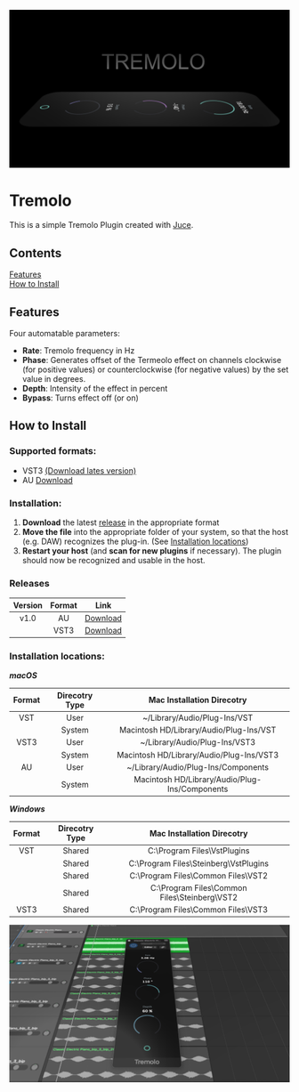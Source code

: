 ![header with Plugin preview](docs/images/readmeHeader.png)
# Tremolo
This is a simple Tremolo Plugin created with [Juce](https://juce.com/).

## Contents
[Features](#features)  
[How to Install](#how-to-Install)
 
## Features
Four automatable parameters: 
 
* **Rate**: Tremolo frequency in Hz
* **Phase**: Generates offset of the Termeolo effect on channels clockwise (for positive values) or counterclockwise (for negative values) by the set value in degrees.
* **Depth**: Intensity of the effect in percent
* **Bypass**: Turns effect off (or on)

## How to Install

### Supported formats:

* VST3 [(Download lates version)](https://github.com/OliverHoenig/Tremolo/raw/main/Releases/v1.0/Tremolo.vst3.zip)
* AU [Download](https://github.com/OliverHoenig/Tremolo/raw/main/Releases/v1.0/Tremolo.component.zip)

### Installation:
1. **Download** the latest [release](#releases) in the appropriate format
2. **Move the file** into the appropriate folder of your system, so that the host (e.g. DAW) recognizes the plug-in. (See [Installation locations](#installation-locations))
3. **Restart your host** (and **scan for new plugins** if necessary). The plugin should now be recognized and usable in the host.

### Releases
| Version 	| Format 	|   Link   	|
|:-------:	|:------:	|:--------:	|
| v1.0    	| AU     	| [Download](https://github.com/OliverHoenig/Tremolo/raw/main/Releases/v1.0/Tremolo.component.zip)	|
|         	| VST3   	| [Download](https://github.com/OliverHoenig/Tremolo/raw/main/Releases/v1.0/Tremolo.vst3.zip)	|

### Installation locations:


**_macOS_**

| Format | Direcotry Type |           Mac Installation Direcotry           |
|:------:|:--------------:|:----------------------------------------------:|
| VST    | User           | ~/Library/Audio/Plug-Ins/VST                   |
|        | System         | Macintosh HD/Library/Audio/Plug-Ins/VST        |
| VST3   | User           | ~/Library/Audio/Plug-Ins/VST3                  |
|        | System         | Macintosh HD/Library/Audio/Plug-Ins/VST3       |
| AU     | User           | ~/Library/Audio/Plug-Ins/Components            |
|        | System         | Macintosh HD/Library/Audio/Plug-Ins/Components |

**_Windows_**

| Format 	| Direcotry Type 	|          Mac Installation Direcotry          	|
|:------:	|:--------------:	|:--------------------------------------------:	|
| VST    	| Shared         	| C:\Program Files\VstPlugins                  	|
|        	| Shared         	| C:\Program Files\Steinberg\VstPlugins        	|
|        	| Shared         	| C:\Program Files\Common Files\VST2           	|
|        	| Shared         	| C:\Program Files\Common Files\Steinberg\VST2 	|
| VST3   	| Shared         	| C:\Program Files\Common Files\VST3           	|




 ![preview of the plugin in logic x](docs/images/tremoloLogicX.png)
